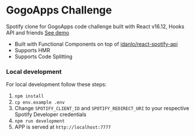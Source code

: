 # GogoApps Challenge

Spotify clone for GogoApps code challenge built with React v16.12, Hooks API and friends
[See demo](https://gogoapps-code-challenge.firebaseapp.com/)

* Built with Functional Components on top of [idanlo/react-spotify-api](https://github.com/idanlo/react-spotify-api/)
* Supports HMR
* Supports Code Splitting


### Local development

For local development follow these steps:

1. `npm install`
2. `cp env.example .env`
3. Change `SPOTIFY_CLIENT_ID` and `SPOTIFY_REDIRECT_URI` to your respective Spotify Developer credentials
3. `npm run development`
4. APP is served at `http://localhost:7777`

